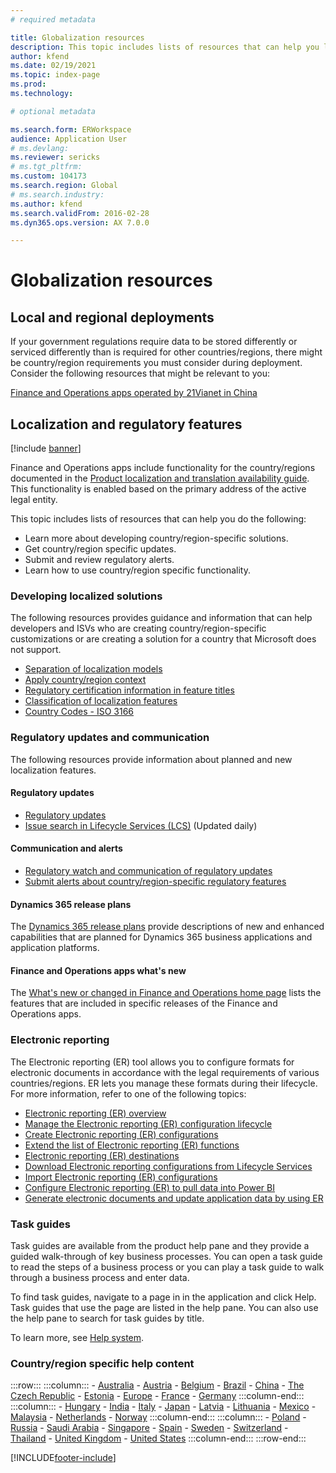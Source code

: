 ```yaml
---
# required metadata

title: Globalization resources
description: This topic includes lists of resources that can help you learn more about country/region-specific functionality and offerings.  
author: kfend
ms.date: 02/19/2021
ms.topic: index-page
ms.prod: 
ms.technology: 

# optional metadata

ms.search.form: ERWorkspace 
audience: Application User
# ms.devlang: 
ms.reviewer: sericks
# ms.tgt_pltfrm: 
ms.custom: 104173
ms.search.region: Global
# ms.search.industry: 
ms.author: kfend
ms.search.validFrom: 2016-02-28
ms.dyn365.ops.version: AX 7.0.0

---
```


# Globalization resources

## Local and regional deployments
If your government regulations require data to be stored differently or serviced differently than is required for other countries/regions, there might be country/region requirements you must consider during deployment. Consider the following resources that might be relevant to you:

[Finance and Operations apps operated by 21Vianet in China](/dynamics365/unified-operations/dev-itpro/deployment/china-local-deployment)

## Localization and regulatory features

[!include [banner](../includes/banner.md)]

Finance and Operations apps include functionality for the country/regions documented in the [Product localization and translation availability guide](https://aka.ms/dynamics_365_international_availability_deck). This functionality is enabled based on the primary address of the active legal entity. 

This topic includes lists of resources that can help you do the following: 
- Learn more about developing country/region-specific solutions.
- Get country/region specific updates.
- Submit and review regulatory alerts.
- Learn how to use country/region specific functionality.

### Developing localized solutions
The following resources provides guidance and information that can help developers and ISVs who are creating country/region-specific customizations or are creating a solution for a country that Microsoft does not support.
-   [Separation of localization models](separate-localization-models.md)
-   [Apply country/region context](apply-country-context.md)
-   [Regulatory certification information in feature titles](regulatory-certifications.md)
-   [Classification of localization features](classify-localization-features.md)
-   [Country Codes - ISO 3166](https://www.iso.org/iso-3166-country-codes.html)

### Regulatory updates and communication
The following resources provide information about planned and new localization features. 

#### Regulatory updates
-   [Regulatory updates](../../../finance/localizations/regulatory-updates.md)
-   [Issue search in Lifecycle Services (LCS)](../lifecycle-services/issue-search-lcs.md) (Updated daily)

#### Communication and alerts
-   [Regulatory watch and communication of regulatory updates](regulatory-watch-communication.md)
-   [Submit alerts about country/region-specific regulatory features](submit-localization-alerts.md)

#### Dynamics 365 release plans
The [Dynamics 365 release plans](/business-applications-release-notes/) provide descriptions of new and enhanced capabilities that are planned for Dynamics 365 business applications and application platforms. 

#### Finance and Operations apps what's new
The [What's new or changed in Finance and Operations home page](../../fin-ops/get-started/whats-new-changed.md) lists the features that are included in specific releases of the Finance and Operations apps.

### Electronic reporting
The Electronic reporting (ER) tool allows you to configure formats for electronic documents in accordance with the legal requirements of various countries/regions. ER lets you manage these formats during their lifecycle. For more information, refer to one of the following topics:
-   [Electronic reporting (ER) overview](../analytics/general-electronic-reporting.md)
-   [Manage the Electronic reporting (ER) configuration lifecycle](../analytics/general-electronic-reporting-manage-configuration-lifecycle.md)
-   [Create Electronic reporting (ER) configurations](../analytics/electronic-reporting-configuration.md)
-   [Extend the list of Electronic reporting (ER) functions](../analytics/general-electronic-reporting-formulas-list-extension.md)
-   [Electronic reporting (ER) destinations](../analytics/electronic-reporting-destinations.md)
-   [Download Electronic reporting configurations from Lifecycle Services](../analytics/download-electronic-reporting-configuration-lcs.md)
-   [Import Electronic reporting (ER) configurations](../analytics/electronic-reporting-import-ger-configurations.md)
-   [Configure Electronic reporting (ER) to pull data into Power BI](../analytics/general-electronic-reporting-report-configuration-get-data-powerbi.md)
-   [Generate electronic documents and update application data by using ER](../analytics/generate-electronic-documents-update-application-data.md)

### Task guides
Task guides are available from the product help pane and they provide a guided walk-through of key business processes. You can open a task guide to read the steps of a business process or you can play a task guide to walk through a business process and enter data.

To find task guides, navigate to a page in in the application and click Help. Task guides that use the page are listed in the help pane. You can also use the help pane to search for task guides by title.

To learn more, see [Help system](../../fin-ops/get-started/help-overview.md#task-guides).


### Country/region specific help content
:::row:::
    :::column:::
        - [Australia](../../../finance/localizations/australia.md)
        - [Austria](../../../finance/localizations/austria.md)
        - [Belgium](../../../finance/localizations/belgium.md)
        - [Brazil](../../../finance/localizations/brazil.md)
        - [China](../../../finance/localizations/china.md)
        - [The Czech Republic](../../../finance/localizations/czech-republic.md)
        - [Estonia](../../../finance/localizations/estonia.md)
        - [Europe](../../../finance/localizations/europe.md)
        - [France](../../../finance/localizations/france.md)
        - [Germany](../../../finance/localizations/germany.md)
    :::column-end:::
    :::column:::
        - [Hungary](../../../finance/localizations/hungary.md)
        - [India](../../../finance/localizations/india.md)
        - [Italy](../../../finance/localizations/italy.md)
        - [Japan](../../../finance/localizations/japan.md)
        - [Latvia](../../../finance/localizations/latvia.md)
        - [Lithuania](../../../finance/localizations/lithuania.md)
        - [Mexico](../../../finance/localizations/mexico.md)
        - [Malaysia](../../../finance/localizations/malaysia.md)
        - [Netherlands](../../../finance/localizations/netherlands.md)
        - [Norway](../../../finance/localizations/norway.md)
    :::column-end:::
    :::column:::
        - [Poland](../../../finance/localizations/poland.md)
        - [Russia](../../../finance/localizations/russia.md)
        - [Saudi Arabia](../../../finance/localizations/saudi-arabia.md)
        - [Singapore](../../../finance/localizations/singapore.md)
        - [Spain](../../../finance/localizations/spain.md)
        - [Sweden](../../../finance/localizations/sweden.md)
        - [Switzerland](../../../finance/localizations/switzerland.md)
        - [Thailand](../../../finance/localizations/thailand.md)
        - [United Kingdom](../../../finance/localizations/united-kingdom.md)
        - [United States](../../../finance/localizations/united-states.md)
    :::column-end:::
:::row-end:::








[!INCLUDE[footer-include](../../../includes/footer-banner.md)]